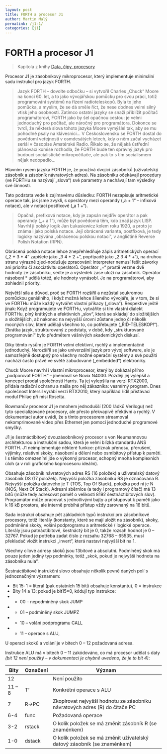 ```yaml
---
layout: post
title: FORTH a procesor J1
author: Martin Malý
permalink: /j1-1/
categories: [j1]
---
```


# FORTH a procesor J1

> Kapitola z knihy [Data, čipy, procesory](https://datacipy.cz)

Procesor J1 je zásobníkový mikroprocesor, který implementuje minimální sadu instrukcí pro jazyk FORTH.

> Jazyk FORTH – dovolte odbočku – si vytvořil Charles „Chuck“ Moore na konci 60. let, a to jako vývojářskou pomůcku pro svou práci, totiž programování systémů na řízení radioteleskopů. Byla to jeho pomůcka, a myslím, že se dá směle říct, že nese dodnes velmi silný vtisk jeho osobnosti. Zatímco ostatní jazyky se snaží přiblížit počítač programátorovi, FORTH jako by šel opačnou cestou: je velmi jednoduchý pro počítač, ale náročný pro programátora. Dokonce se tvrdí, že některá slova tohoto jazyka Moore vymýšlel tak, aby se mu pohodlně psaly na klávesnici... V Československu se FORTH dostal do povědomí veřejnosti v osmdesátých letech, kdy o něm začal vycházet seriál v časopise Amatérské Radio. Říkalo se, že nějaká ústřední plánovací komise rozhodla, že FORTH bude ten správný jazyk pro budoucí socialistické mikropočítače, ale pak to s tím socialismem nějak nedopadlo...

Hlavním rysem jazyka FORTH je, že používá dvojici zásobníků (uživatelský zásobník a zásobník návratových adres). Na zásobníku očekávají procedury (ve FORTHu se nazývají „slova“) své parametry a nechávají tam výsledky své činnosti. 

Tato podstata vede k zajímavému důsledku: FORTH nezapisuje aritmetické operace tak, jak jsme zvyklí, s operátory mezi operandy („a + 1“ – infixová notace), ale v notaci postfixové („a 1 +“).

> Opačná, prefixová notace, kdy je zapsán nejdřív operátor a pak operandy („+ a 1“), může být povědomá těm, kdo znají jazyk LISP. Navrhl ji polský logik Jan Łukasiewicz kolem roku 1920, a proto je známa i jako polská notace. Její obrácená varianta, postfixová, je tedy logicky nazývána „obrácenou polskou notací“, v angličtině Reverse Polish Notation (RPN).

Obrácená polská notace lehce znepřehledňuje zápis aritmetických operací („2 + 3 * 4“ zapíšete jako „3 4 * 2 +“, popřípadě jako „2 3 4 * +“), na druhou stranu výrazně zjed-nodušuje zpracování: interpreter nemusí řešit závorky ani prioritu či asociativitu operátorů. Operátor „+“ prostě vezme dvě hodnoty ze zásobníku, sečte je a výsledek zase uloží na zásobník. Operátor násobení * udělá totéž, ale hodnoty vynásobí. Je na programátorovi, aby zohlednil priority.

Největší síla a důvod, proč se FORTH rozšířil a nezůstal soukromou pomůckou geniálního, i když možná lehce šíleného vývojáře, je v tom, že si ve FORTHu může každý vytvářet vlastní příkazy („slova“). Respektive ještě jinak: Když programujete ve FORTHu, vytváříte si tím vlastní dialekt FORTHu, plný krátkých a efektivních „slov“, která se skládají do složitějších a složitějších, až nakonec na nejvyšší úrovni zůstane jedno či několik mocných slov, které udělají všechno to, co potřebujete („ŘIĎ-TELESKOP!“). Zkrátka jazyk, strukturovaný z podstaty, v době, kdy „strukturované programování“ bylo předmětem vášnivých akademických diskusí.

Díky těmto rysům je FORTH velmi efektivní, rychlý a implementačně jednoduchý. Nerozšířil se jako univerzální jazyk pro vývoj software, ale je samozřejmě dostupný pro všechny možné operační systémy a své použití nachází často právě ve světě zabudované („embedded“) elektroniky. 

Chuck Moore navrhl i vlastní mikroprocesor, který by dokázal přímo „podporovat FORTH“ – jmenoval se Novix N4000. Později jej vylepšil a koncepci prodal společnosti Harris. Ta jej vylepšila na verzi RTX2000, přidala radiační ochranu a našla pro něj zákazníka: vesmírný program. Dnes společnost Intersil vyrábí verzi RTX2010, který například řídil přistávací modul Philae při misi Rosetta.

Bowmanův procesor J1 je mnohem jednodušší (200 řádků Verilogu) než tyto specializované procesory, ale přesto překvapivě efektivní a rychlý. V dokumentaci autor uvádí, že s tímto procesorem streamoval nekomprimované video přes Ethernet jen pomocí jednoduché programové smyčky. 

J1 je šestnáctibitový dvouzásobníkový procesor s von Neumannovou architekturou a instrukční sadou, která je velmi blízká standardu ANS FORTH. J1 neimplementuje některé funkce: příznak přenosu, přerušení, výjimky, relativní skoky, násobení a dělení nebo osmibitový přístup k paměti. I s těmito omezeními jde o výkonný procesor, schopný mnoha komplexních úloh (a v roli grafického koprocesoru ideální).

Obsahuje zásobník návratových adres RS (16 položek) a uživatelský datový zásobník DS (17 položek). Nejvyšší položka zásobníku RS je označována R. Nejvyšší položka datového je T (TOS, Top Of Stack), položka pod ní je N (NOS, Next Of Stack).
Adresní sběrnice (a tedy i programový čítač) má 13 bitů (může tedy adresovat paměť o velikosti 8192 šestnáctibitových slov). Programátor může pracovat s jednotlivými bajty a přistupovat k paměti jako k 16 kB prostoru, ale interně probíhá přístup vždy zarovnaný na 16 bitů.

Sada instrukcí obsahuje pět základních typů instrukcí pro zásobníkové procesory, totiž literály (konstanty, které se mají uložit na zásobník), skoky, podmíněné skoky, volání podprogramu a aritmetické / logické operace.
Literály jsou patnáctibitové, šestnáctý bit je 0, takže rozsah hodnot je 0 – 32767. Pokud je potřeba zadat číslo z rozsahu 32768 – 65535, musí překladač vložit instrukci „invert“, která nastaví nejvyšší bit na 1.

Všechny cílové adresy skoků jsou 13bitové a absolutní. Podmíněný skok má pouze jeden jediný typ podmínky, totiž „skok, pokud je nejvyšší hodnota na zásobníku nula“.

Šestnáctibitové instrukční slovo obsahuje několik pevně daných polí s jednoznačným významem:

- Bit 15: 1 = literál (pak ostatních 15 bitů obsahuje konstantu), 0 = instrukce
- Bity 14 a 13: pokud je bit15=0, kódují typ instrukce:
- - 00 – nepodmíněný skok JUMP
- - 01 – podmíněný skok JUMPZ
- - 10 – volání podprogramu CALL
- - 11 – operace s ALU,

U operací skoků a volání je v bitech 0 – 12 požadovaná adresa.

Instrukce ALU má v bitech 0 – 11 zakódováno, co má procesor udělat s daty _(bit 12 není použitý – v dokumentaci je chybně uvedeno, že je to bit 4)_:

| Bity | Označení | Význam
| --- | --- | ---
| 12 |	| Není použito
|11 – 8 | T‘ | Konkrétní operace s ALU
|7 | R->PC | Zkopírovat nejvyšší hodnotu ze zásobníku návratových adres (R) do čítače PC
|6-4 | func | Požadovaná operace
|3-2 | rstack | O kolik položek se má změnit zásobník R (se znaménkem)
|1-0 | dstack | O kolik položek se má změnit uživatelský datový zásobník (se znaménkem)

